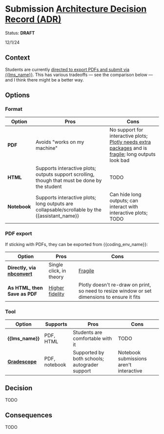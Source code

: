 # Submission [Architecture Decision Record (ADR)](https://18f.gsa.gov/2021/07/06/architecture_decision_records_helpful_now_invaluable_later/)

Status: **DRAFT**

12/1/24

## Context

Students are currently [directed to export PDFs and submit via {{lms_name}}](../../assignments.md#submission). This has various tradeoffs — see the comparison below — and I think there might be a better way.

## Options

### Format

| Option       | Pros                                                                                           | Cons                                                                                                                      |
| ------------ | ---------------------------------------------------------------------------------------------- | ------------------------------------------------------------------------------------------------------------------------- |
| **PDF**      | Avoids "works on my machine"                                                                   | No support for interactive plots; [Plotly needs extra packages][kaleido] and is [fragile][fragile]; long outputs look bad |
| **HTML**     | Supports interactive plots; outputs support scrolling, though that must be done by the student | TODO                                                                                                                      |
| **Notebook** | Supports interactive plots; long outputs are collapsable/scrollable by the {{assistant_name}}  | Can hide long outputs; can interact with interactive plots; TODO                                                          |

[kaleido]: https://plotly.com/python/static-image-export/

### PDF export

If sticking with PDFs, they can be exported from {{coding_env_name}}:

| Option                                   | Pros                        | Cons                                                                                          |
| ---------------------------------------- | --------------------------- | --------------------------------------------------------------------------------------------- |
| **Directly, via [nbconvert][nbconvert]** | Single click, in theory     | [Fragile][fragile]                                                                            |
| **As HTML, then Save as PDF**            | [Higher fidelity][fidelity] | Plotly doesn't re-draw on print, so need to resize window or set dimensions to ensure it fits |

[nbconvert]: https://nbconvert.readthedocs.io/
[fidelity]: https://github.com/jupyterlab/jupyterlab/issues/12113
[fragile]: ../instructor_guide.md#jupyterhub-troubleshooting

### Tool

| Option                       | Supports      | Pros                                          | Cons                                    |
| ---------------------------- | ------------- | --------------------------------------------- | --------------------------------------- |
| **{{lms_name}}**             | PDF, HTML     | Students are comfortable with it              | TODO                                    |
| **[Gradescope][gradescope]** | PDF, notebook | Supported by both schools; autograder support | Notebook submissions aren't interactive |

[gradescope]: https://nyu.service-now.com/sp?id=kb_article&sysparm_article=KB0018576&sys_kb_id=408338081bbf5c50a54ffdd51a4bcb0c&spa=1

## Decision

TODO

## Consequences

TODO
